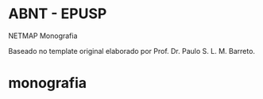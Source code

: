 # ABNT - EPUSP

NETMAP Monografia

Baseado no template original elaborado por Prof. Dr. Paulo S. L. M. Barreto.

# monografia
